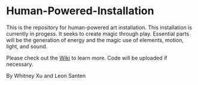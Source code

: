# Human-Powered-Installation
This is the repository for human-powered art installation. This installation is currently in progess. It seeks to create magic through play. Essential parts will be the generation of energy and the magic use of elements, motion, light, and sound.

Please check out the [Wiki](https://github.com/LSanten/Human-Powered-Installation/wiki) to learn more. Code will be uploaded if necessary. 

By Whitney Xu and Leon Santen
